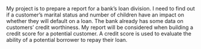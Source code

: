 My project is to prepare a report for a bank’s loan division. I need to find out if a customer’s marital status and number of children have an impact on whether they will default on a loan. The bank already has some data on customers’ credit worthiness.
My report will be considered when building a credit score for a potential customer. A credit score is used to evaluate the ability of a potential borrower to repay their loan.
